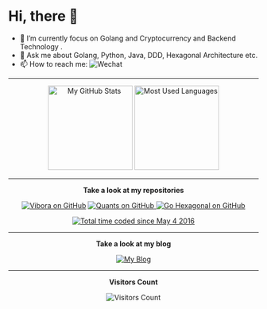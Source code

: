 # Hi, there 👋

- 🔭 I’m currently focus on Golang and Cryptocurrency and Backend Technology .
- 💬 Ask me about Golang, Python, Java, DDD, Hexagonal Architecture etc.
- 📫 How to reach me: ![Wechat](https://img.shields.io/badge/-Rancho1110-green?style=flat&logo=Wechat&logoColor=white)


<hr>
<div align="center">
  <img src="https://github-readme-stats.vercel.app/api?username=RanchoCooper&theme=prussian&show_icons=true&count_private=true" height="170" alt="My GitHub Stats">
  <img src="https://github-readme-stats.vercel.app/api/top-langs/?username=RanchoCooper&theme=prussian&show_icons=true&count_private=true&layout=compact" height="170" alt="Most Used Languages">


  <hr>
  <b>Take a look at my repositories</b>
  <p></p>
  <a href="https://github.com/vibora-io/vibora"><img src="https://img.shields.io/github/stars/vibora-io/vibora.svg?label=Vibro&style=social" alt="Vibora on GitHub"></a>
  <a href="https://github.com/RanchoCooper/quants"><img src="https://img.shields.io/github/stars/RanchoCooper/quants.svg?label=Quants&style=social" alt="Quants on GitHub">
  <a href="https://github.com/RanchoCooper/go-hexagonal"><img src="https://img.shields.io/github/stars/RanchoCooper/go-hexagonal.svg?label=Go-Hexagonal&style=social" alt="Go Hexagonal on GitHub"></a>
  <p></p>
  <a href="https://wakatime.com/@c43b20d4-dab1-487b-acbf-12123d41ba8d"><img src="https://wakatime.com/badge/user/92288ab8-c53c-482b-adb2-84e8e05771f5.svg" alt="Total time coded since May 4 2016" /></a>

  <hr>
    

  <b>Take a look at my  blog</b>
  <p></p>
  <a href= "https://blog.ranchocooper.com"><img src="https://img.icons8.com/material-outlined/27/000000/geography.png" alt="My Blog"/></a>
  <hr>
  <b> Visitors Count </b>
  <p></p>
  <img src="https://profile-counter.glitch.me/RanchoCooper/count.svg"  alt="Visitors Count"/>
</div>
